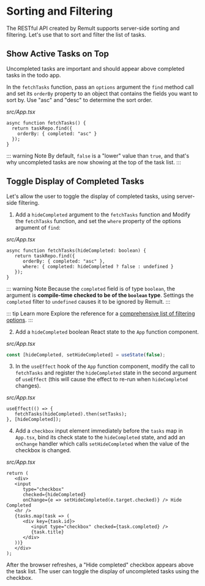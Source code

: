 # Sorting and Filtering
The RESTful API created by Remult supports server-side sorting and filtering. Let's use that to sort and filter the list of tasks.

## Show Active Tasks on Top
Uncompleted tasks are important and should appear above completed tasks in the todo app. 

In the `fetchTasks` function, pass an `options` argument the `find` method call and set its `orderBy` property to an object that contains the fields you want to sort by.
Use "asc" and "desc" to determine the sort order.

*src/App.tsx*
```ts{3}
async function fetchTasks() {
  return taskRepo.find({
    orderBy: { completed: "asc" }
  });
}
```

::: warning Note
By default, `false` is a "lower" value than `true`, and that's why uncompleted tasks are now showing at the top of the task list.
:::
## Toggle Display of Completed Tasks
Let's allow the user to toggle the display of completed tasks, using server-side filtering.

1. Add a `hideCompleted` argument to the `fetchTasks` function and Modify the `fetchTasks` function, and set the `where` property of the options argument of `find`:

*src/App.tsx*
```ts{4}
async function fetchTasks(hideCompleted: boolean) {
   return taskRepo.find({
      orderBy: { completed: "asc" },
      where: { completed: hideCompleted ? false : undefined }
   });
}
```

::: warning Note
Because the `completed` field is of type `boolean`, the argument is **compile-time checked to be of the `boolean` type**. Settings the `completed` filter to `undefined` causes it to be ignored by Remult.
:::

::: tip Learn more
Explore the reference for a [comprehensive list of filtering options](../../docs/entityFilter.md).
:::

2. Add a `hideCompleted` boolean React state to the `App` function component.

*src/App.tsx*
```ts
const [hideCompleted, setHideCompleted] = useState(false);
```

3. In the `useEffect` hook of the `App` function component, modify the call to `fetchTasks` and register the `hideCompleted` state in the second argument of `useEffect` (this will cause the effect to re-run when `hideCompleted` changes).

*src/App.tsx*
```ts{2-3}
useEffect(() => {
   fetchTasks(hideCompleted).then(setTasks);
}, [hideCompleted]);
```

4. Add a `checkbox` input element immediately before the `tasks` map in `App.tsx`, bind its check state to the `hideCompleted` state, and add an `onChange` handler which calls `setHideCompleted` when the value of the checkbox is changed.

*src/App.tsx*
```tsx{3-7}
return (
   <div>
   <input
      type="checkbox"
      checked={hideCompleted}
      onChange={e => setHideCompleted(e.target.checked)} /> Hide Completed
   <hr />
   {tasks.map(task => (
      <div key={task.id}>
         <input type="checkbox" checked={task.completed} />
         {task.title}
      </div>
   ))}
   </div>
);
```

After the browser refreshes, a "Hide completed" checkbox appears above the task list. The user can toggle the display of uncompleted tasks using the checkbox.
